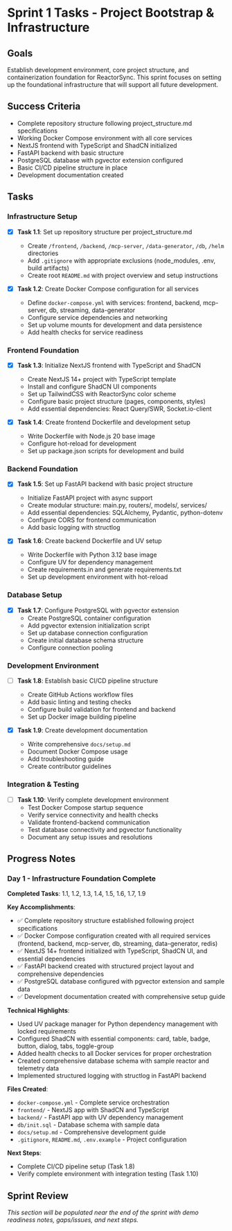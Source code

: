 # Sprint 1 Tasks - Project Bootstrap & Infrastructure

## Goals
Establish development environment, core project structure, and containerization foundation for ReactorSync. This sprint focuses on setting up the foundational infrastructure that will support all future development.

## Success Criteria
- Complete repository structure following project_structure.md specifications
- Working Docker Compose environment with all core services
- NextJS frontend with TypeScript and ShadCN initialized
- FastAPI backend with basic structure
- PostgreSQL database with pgvector extension configured
- Basic CI/CD pipeline structure in place
- Development documentation created

## Tasks

### Infrastructure Setup
- [x] **Task 1.1**: Set up repository structure per project_structure.md
  - Create `/frontend`, `/backend`, `/mcp-server`, `/data-generator`, `/db`, `/helm` directories
  - Add `.gitignore` with appropriate exclusions (node_modules, .env, build artifacts)
  - Create root `README.md` with project overview and setup instructions

- [x] **Task 1.2**: Create Docker Compose configuration for all services
  - Define `docker-compose.yml` with services: frontend, backend, mcp-server, db, streaming, data-generator
  - Configure service dependencies and networking
  - Set up volume mounts for development and data persistence
  - Add health checks for service readiness

### Frontend Foundation
- [x] **Task 1.3**: Initialize NextJS frontend with TypeScript and ShadCN
  - Create NextJS 14+ project with TypeScript template
  - Install and configure ShadCN UI components
  - Set up TailwindCSS with ReactorSync color scheme
  - Configure basic project structure (pages, components, styles)
  - Add essential dependencies: React Query/SWR, Socket.io-client

- [x] **Task 1.4**: Create frontend Dockerfile and development setup
  - Write Dockerfile with Node.js 20 base image
  - Configure hot-reload for development
  - Set up package.json scripts for development and build

### Backend Foundation  
- [x] **Task 1.5**: Set up FastAPI backend with basic project structure
  - Initialize FastAPI project with async support
  - Create modular structure: main.py, routers/, models/, services/
  - Add essential dependencies: SQLAlchemy, Pydantic, python-dotenv
  - Configure CORS for frontend communication
  - Add basic logging with structlog

- [x] **Task 1.6**: Create backend Dockerfile and UV setup
  - Write Dockerfile with Python 3.12 base image
  - Configure UV for dependency management
  - Create requirements.in and generate requirements.txt
  - Set up development environment with hot-reload

### Database Setup
- [x] **Task 1.7**: Configure PostgreSQL with pgvector extension
  - Create PostgreSQL container configuration
  - Add pgvector extension initialization script
  - Set up database connection configuration
  - Create initial database schema structure
  - Configure connection pooling

### Development Environment
- [ ] **Task 1.8**: Establish basic CI/CD pipeline structure
  - Create GitHub Actions workflow files
  - Add basic linting and testing checks
  - Configure build validation for frontend and backend
  - Set up Docker image building pipeline

- [x] **Task 1.9**: Create development documentation
  - Write comprehensive `docs/setup.md`
  - Document Docker Compose usage
  - Add troubleshooting guide
  - Create contributor guidelines

### Integration & Testing
- [ ] **Task 1.10**: Verify complete development environment
  - Test Docker Compose startup sequence
  - Verify service connectivity and health checks
  - Validate frontend-backend communication
  - Test database connectivity and pgvector functionality
  - Document any setup issues and resolutions

## Progress Notes

### Day 1 - Infrastructure Foundation Complete
**Completed Tasks**: 1.1, 1.2, 1.3, 1.4, 1.5, 1.6, 1.7, 1.9

**Key Accomplishments**:
- ✅ Complete repository structure established following project specifications
- ✅ Docker Compose configuration created with all required services (frontend, backend, mcp-server, db, streaming, data-generator, redis)
- ✅ NextJS 14+ frontend initialized with TypeScript, ShadCN UI, and essential dependencies
- ✅ FastAPI backend created with structured project layout and comprehensive dependencies
- ✅ PostgreSQL database configured with pgvector extension and sample data
- ✅ Development documentation created with comprehensive setup guide

**Technical Highlights**:
- Used UV package manager for Python dependency management with locked requirements
- Configured ShadCN with essential components: card, table, badge, button, dialog, tabs, toggle-group
- Added health checks to all Docker services for proper orchestration
- Created comprehensive database schema with sample reactor and telemetry data
- Implemented structured logging with structlog in FastAPI backend

**Files Created**:
- `docker-compose.yml` - Complete service orchestration
- `frontend/` - NextJS app with ShadCN and TypeScript
- `backend/` - FastAPI app with UV dependency management
- `db/init.sql` - Database schema with sample data
- `docs/setup.md` - Comprehensive development guide
- `.gitignore`, `README.md`, `.env.example` - Project configuration

**Next Steps**:
- Complete CI/CD pipeline setup (Task 1.8)
- Verify complete environment with integration testing (Task 1.10)

## Sprint Review
*This section will be populated near the end of the sprint with demo readiness notes, gaps/issues, and next steps.*
